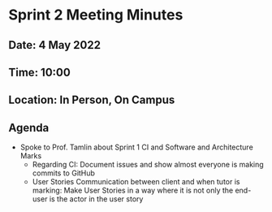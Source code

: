 # Sprint 2 Meeting Minutes

## Date: 4 May 2022
## Time: 10:00
## Location: In Person, On Campus

## Agenda

* Spoke to Prof. Tamlin about Sprint 1 CI and Software and Architecture Marks
  * Regarding CI: Document issues and show almost everyone is making commits to GitHub
  * User Stories Communication between client and when tutor is marking: Make User Stories in a way where it is not only the end-user is the actor in the user story
